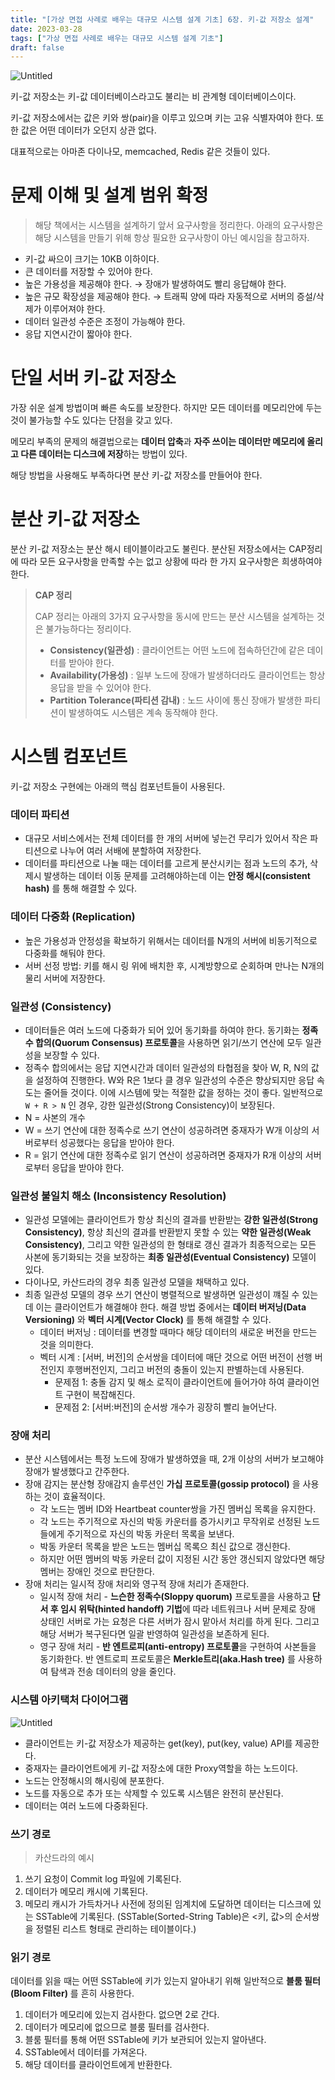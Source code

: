 ```yaml
---
title: "[가상 면접 사례로 배우는 대규모 시스템 설계 기초] 6장. 키-값 저장소 설계"
date: 2023-03-28
tags: ["가상 면접 사례로 배우는 대규모 시스템 설계 기초"]
draft: false
---
```


![Untitled](image/가상_면접_사례로_배우는_대규모_시스템_설계_기초.png)

키-값 저장소는 키-값 데이터베이스라고도 불리는 비 관계형 데이터베이스이다.

키-값 저장소에서는 값은 키와 쌍(pair)을 이루고 있으며 키는 고유 식별자여야 한다. 또한 값은 어떤 데이터가 오던지 상관 없다.

대표적으로는 아마존 다이나모, memcached, Redis 같은 것들이 있다.

# 문제 이해 및 설계 범위 확정

> 해당 책에서는 시스템을 설계하기 앞서 요구사항을 정리한다. 아래의 요구사항은 해당 시스템을 만들기 위해 항상 필요한 요구사항이 아닌 예시임을 참고하자.
>
- 키-값 싸으이 크기는 10KB 이하이다.
- 큰 데이터를 저장할 수 있어야 한다.
- 높은 가용성을 제공해야 한다. → 장애가 발생하여도 빨리 응답해야 한다.
- 높은 규모 확장성을 제공해야 한다. → 트래픽 양에 따라 자동적으로 서버의 증설/삭제가 이루어져야 한다.
- 데이터 일관성 수준은 조정이 가능해야 한다.
- 응답 지연시간이 짧아야 한다.

# 단일 서버 키-값 저장소

가장 쉬운 설계 방법이며 빠른 속도를 보장한다. 하지만 모든 데이터를 메모리안에 두는 것이 불가능할 수도 있다는 단점을 갖고 있다.

메모리 부족의 문제의 해결법으로는 **데이터 압축**과 **자주 쓰이는 데이터만 메모리에 올리고 다른 데이터는 디스크에 저장**하는 방법이 있다.

해당 방법을 사용해도 부족하다면 분산 키-값 저장소를 만들어야 한다.

# 분산 키-값 저장소

분산 키-값 저장소는 분산 해시 테이블이라고도 불린다. 분산된 저장소에서는 CAP정리에 따라 모든 요구사항을 만족할 수는 없고 상황에 따라 한 가지 요구사항은 희생하여야 한다.

> **CAP 정리**
>
>
> CAP 정리는 아래의 3가지 요구사항을 동시에 만드는 분산 시스템을 설계하는 것은 불가능하다는 정리이다.
>
> - **Consistency(일관성)** : 클라이언트는 어떤 노드에 접속하던간에 같은 데이터를 받아야 한다.
> - **Availability(가용성)** : 일부 노드에 장애가 발생하더라도 클라이언트는 항상 응답을 받을 수 있어야 한다.
> - **Partition Tolerance(파티션 감내)** : 노드 사이에 통신 장애가 발생한 파티션이 발생하여도 시스템은 계속 동작해야 한다.

# 시스템 컴포넌트

키-값 저장소 구현에는 아래의 핵심 컴포넌트들이 사용된다.

### 데이터 파티션

- 대규모 서비스에서는 전체 데이터를 한 개의 서버에 넣는건 무리가 있어서 작은 파티션으로 나누어 여러 서배에 분할하여 저장한다.
- 데이터를 파티션으로 나눌 때는 데이터를 고르게 분산시키는 점과 노드의 추가, 삭제시 발생하는 데이터 이동 문제를 고려해야하는데 이는 **안정 해시(consistent hash)** 를 통해 해결할 수 있다.

### 데이터 다중화 (Replication)

- 높은 가용성과 안정성을 확보하기 위해서는 데이터를 N개의 서버에 비동기적으로 다중화를 해둬야 한다.
- 서버 선정 방법: 키를 해시 링 위에 배치한 후, 시계방향으로 순회하며 만나는 N개의 물리 서버에 저장한다.

### 일관성 (Consistency)

- 데이터들은 여러 노드에 다중화가 되어 있어 동기화를 하여야 한다. 동기화는 **정족수 합의(Quorum Consensus) 프로토콜**을 사용하면 읽기/쓰기 연산에 모두 일관성을 보장할 수 있다.
- 정족수 합의에서는 응답 지연시간과 데이터 일관성의 타협점을 찾아 W, R, N의 값을 설정하여 진행한다. W와 R은 1보다 클 경우 일관성의 수준은 향상되지만 응답 속도는 줄어들 것이다. 이에 시스템에 맞는 적절한 값을 정하는 것이 좋다. 일반적으로 `W + R > N` 인 경우, 강한 일관성(Strong Consistency)이 보장된다.
- N = 사본의 개수
- W = 쓰기 연산에 대한 정족수로 쓰기 연산이 성공하려면 중재자가 W개 이상의 서버로부터 성공했다는 응답을 받아야 한다.
- R = 읽기 연산에 대한 정족수로 읽기 연산이 성공하려면 중재자가 R개 이상의 서버로부터 응답을 받아야 한다.

### 일관성 불일치 해소 (Inconsistency Resolution)

- 일관성 모델에는 클라이언트가 항상 최신의 결과를 반환받는 **강한 일관성(Strong Consistency)**, 항상 최신의 결과를 반환받지 못할 수 있는 **약한 일관성(Weak Consistency)**, 그리고 약한 일관성의 한 형태로 갱신 결과가 최종적으로는 모든 사본에 동기화되는 것을 보장하는 **최종 일관성(Eventual Consistency)** 모델이 있다.
- 다이나모, 카산드라의 경우 최종 일관성 모델을 채택하고 있다.
- 최종 일관성 모델의 경우 쓰기 연산이 병렬적으로 발생하면 일관성이 꺠질 수 있는데 이는 클라이언트가 해결해야 한다. 해결 방법 중에서는 **데이터 버저닝(Data Versioning)** 와 **벡터 시계(Vector Clock)** 를 통해 해결할 수 있다.
    - 데이터 버저닝 : 데이터를 변경할 때마다 해당 데이터의 새로운 버전을 만드는 것을 의미한다.
    - 벡터 시계 :  [서버, 버전]의 순서쌍을 데이터에 매단 것으로 어떤 버전이 선행 버전인지 후행버전인지, 그리고 버전의 충돌이 있는지 판별하는데 사용된다.
        - 문제점 1: 충돌 감지 및 해소 로직이 클라이언트에 들어가야 하여 클라이언트 구현이 복잡해진다.
        - 문제점 2: [서버:버전]의 순서쌍 개수가 굉장히 빨리 늘어난다.

### 장애 처리

- 분산 시스템에서는 특정 노드에 장애가 발생하였을 때, 2개 이상의 서버가 보고해야 장애가 발생했다고 간주한다.
- 장애 감지는 분산형 장애감지 솔루션인 **가십 프로토콜(gossip protocol)** 을 사용하는 것이 효율적이다.
    - 각 노드는 멤버 ID와 Heartbeat counter쌍을 가진 멤버십 목록을 유지한다.
    - 각 노드는 주기적으로 자신의 박동 카운터를 증가시키고 무작위로 선정된 노드들에게 주기적으로 자신의 박동 카운터 목록을 보낸다.
    - 박동 카운터 목록을 받은 노드는 멤버십 목록으 최신 값으로 갱신한다.
    - 하지만 어떤 멤버의 박동 카운터 값이 지정된 시간 동안 갱신되지 않았다면 해당 멤버는 장애인 것으로 판단한다.
- 장애 처리는 일시적 장애 처리와 영구적 장애 처리가 존재한다.
    - 일시적 장애 처리 - **느슨한 정족수(Sloppy quorum)** 프로토콜을 사용하고 **단서 후 임시 위탁(hinted handoff) 기법**에 따라 네트워크나 서버 문제로 장애 상태인 서버로 가는 요청은 다른 서버가 잠시 맡아서 처리를 하게 된다. 그리고 해당 서버가 복구된다면 일괄 반영하여 일관성을 보존하게 된다.
    - 영구 장애 처리 - **반 엔트로피(anti-entropy) 프로토콜**을 구현하여 사본들을 동기화한다. 반 엔트로피 프로토콜은 **Merkle트리(aka.Hash tree)** 를 사용하여 탐색과 전송 데이터의 양을 줄인다.

### 시스템 아키택처 다이어그램

![Untitled](image/가상면접_Ch6/img.png)

- 클라이언트는 키-값 저장소가 제공하는 get(key), put(key, value) API를 제공한다.
- 중재자는 클라이언트에게 키-값 저장소에 대한 Proxy역할을 하는 노드이다.
- 노드는 안정해시의 해시링에 분포한다.
- 노드를 자동으로 추가 또는 삭제할 수 있도록 시스템은 완전히 분산된다.
- 데이터는 여러 노드에 다중화된다.

### 쓰기 경로

> 카산드라의 예시

1. 쓰기 요청이 Commit log 파일에 기록된다.
2. 데이터가 메모리 캐시에 기록된다.
3. 메모리 캐시가 가득차거나 사전에 정의된 임계치에 도달하면 데이터는 디스크에 있는 SSTable에 기록된다. (SSTable(Sorted-String Table)은 <키, 값>의 순서쌍을 정렬된 리스트 형태로 관리하는 테이블이다.)

### 읽기 경로

데이터를 읽을 때는 어떤 SSTable에 키가 있는지 알아내기 위해 일반적으로 **블룸 필터(Bloom Filter)** 를 흔히 사용한다.

1. 데이터가 메모리에 있는지 검사한다. 없으면 2로 간다.
2. 데이터가 메모리에 없으므로 블룸 필터를 검사한다.
3. 블룸 필터를 통해 어떤 SSTable에 키가 보관되어 있는지 알아낸다.
4. SSTable에서 데이터를 가져온다.
5. 해당 데이터를 클라이언트에게 반환한다.
